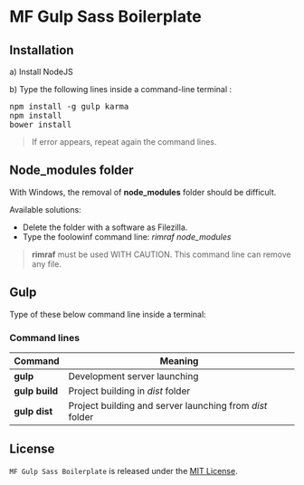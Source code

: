 # MF Gulp Sass Boilerplate


## Installation

a) Install NodeJS

b) Type the following lines inside a command-line terminal :
<pre>
npm install -g gulp karma
npm install
bower install
</pre>

> If error appears, repeat again the command lines.


## Node_modules folder

With Windows, the removal of **node_modules** folder should be difficult.

Available solutions:
- Delete the folder with a software as Filezilla.
- Type the foolowinf command line: *rimraf node_modules*

> **rimraf** must be used WITH CAUTION. This command line can remove any file.


## Gulp

Type of these below command line inside a terminal:

### Command lines

| Command                    | Meaning                                                  |
| -------------------------- | -------------------------------------------------------- |
| **gulp** 					 | Development server launching                             |
| **gulp build**             | Project building in *dist* folder                        |
| **gulp dist**              | Project building and server launching from *dist* folder |

## License

`MF Gulp Sass Boilerplate` is released under the [MIT License](http://opensource.org/licenses/MIT).